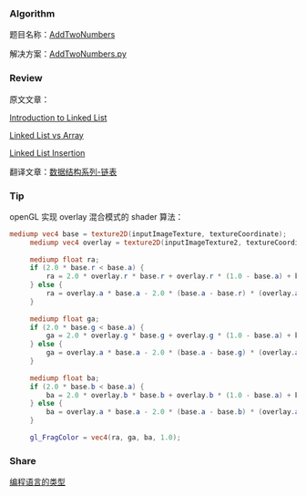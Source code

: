 ### Algorithm

题目名称：[AddTwoNumbers](https://leetcode.com/problems/add-two-numbers/)

解决方案：[AddTwoNumbers.py](https://github.com/caelanyang/LeetCode/blob/master/AddTwoNumbers.py)

### Review

原文文章：

[Introduction to Linked List](http://geeksquiz.com/linked-list-set-1-introduction/)

[Linked List vs Array](https://www.geeksforgeeks.org/linked-list-vs-array/)

[Linked List Insertion](https://www.geeksforgeeks.org/linked-list-set-2-inserting-a-node/)

翻译文章：[数据结构系列-链表](https://ds.jiacheng.site/section-2-1.html)


### Tip

openGL 实现 overlay 混合模式的 shader 算法：

```glsl
mediump vec4 base = texture2D(inputImageTexture, textureCoordinate);
     mediump vec4 overlay = texture2D(inputImageTexture2, textureCoordinate2);
     
     mediump float ra;
     if (2.0 * base.r < base.a) {
         ra = 2.0 * overlay.r * base.r + overlay.r * (1.0 - base.a) + base.r * (1.0 - overlay.a);
     } else {
         ra = overlay.a * base.a - 2.0 * (base.a - base.r) * (overlay.a - overlay.r) + overlay.r * (1.0 - base.a) + base.r * (1.0 - overlay.a);
     }
     
     mediump float ga;
     if (2.0 * base.g < base.a) {
         ga = 2.0 * overlay.g * base.g + overlay.g * (1.0 - base.a) + base.g * (1.0 - overlay.a);
     } else {
         ga = overlay.a * base.a - 2.0 * (base.a - base.g) * (overlay.a - overlay.g) + overlay.g * (1.0 - base.a) + base.g * (1.0 - overlay.a);
     }
     
     mediump float ba;
     if (2.0 * base.b < base.a) {
         ba = 2.0 * overlay.b * base.b + overlay.b * (1.0 - base.a) + base.b * (1.0 - overlay.a);
     } else {
         ba = overlay.a * base.a - 2.0 * (base.a - base.b) * (overlay.a - overlay.b) + overlay.b * (1.0 - base.a) + base.b * (1.0 - overlay.a);
     }
     
     gl_FragColor = vec4(ra, ga, ba, 1.0);
```

### Share 

[编程语言的类型](https://jiacheng.site/post/2019/03/31/type-of-programming-language/)
